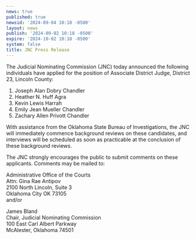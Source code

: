 ```yaml
---
news: true
published: true
newsid: '2024-09-04 10:18 -0500'
layout: news
publish: '2024-09-02 10:18 -0500'
expire: '2024-10-02 10:18 -0500'
system: false
title: JNC Press Release
---
```

The Judicial Nominating Commission (JNC) today announced the following individuals have applied for
the position of Associate District Judge, District 23, Lincoln County:

1. Joseph Alan Dobry Chandler
2. Heather N. Huff Agra
3. Kevin Lewis Harrah
4. Emily Jean Mueller Chandler
5. Zachary Allen Privott Chandler

With assistance from the Oklahoma State Bureau of Investigations, the JNC will immediately commence
background reviews on these candidates, and interviews will be scheduled as soon as practicable at the
conclusion of these background reviews.

The JNC strongly encourages the public to submit comments on these applicants. Comments may be
mailed to:

Administrative Office of the Courts  
Attn: Gina Rae Antipov  
2100 North Lincoln, Suite 3  
Oklahoma City OK 73105   
and/or

James Bland  
Chair, Judicial Nominating Commission  
100 East Carl Albert Parkway  
McAlester, Oklahoma 74501  
